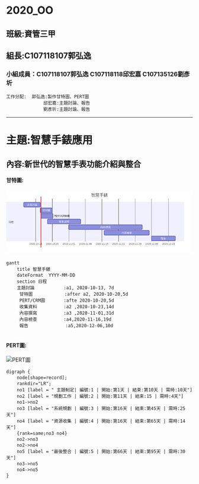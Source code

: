 # 2020_OO

## 班級:資管三甲

## 組長:C107118107郭弘逸

### 小組成員：C107118107郭弘逸 C107118118邱宏嘉 C107135126劉彥圻
```
工作分配:  郭弘逸:製作甘特圖、PERT圖
              邱宏嘉:主題討論、報告
              劉彥圻:主題討論、報告
```
 ***
# 主題:智慧手錶應用


## 內容:新世代的智慧手表功能介紹與整合




 
 
#### 甘特圖:

![甘特](甘特.jpg "甘特")
```
gantt
    title 智慧手錶
    dateFormat  YYYY-MM-DD
    section 日程
    主題討論           :a1, 2020-10-13, 7d
     甘特圖            :after a2, 2020-10-20,5d
     PERT/CRM圖       :afte 2020-10-20,5d
     收集資料          :a2 ,2020-10-23,14d
     內容撰寫          :a3 ,2020-11-01,31d
     內容檢查          :a4,2020-11-16,19d
     報告              :a5,2020-12-06,10d       
     

```
 




#### PERT圖:


![PERT圖](PERT圖.PNG "PERT圖")

```graphviz
digraph {
	node[shape=record];
	rankdir="LR";
    no1 [label = " 主題制定| 編號:1 | 開始:第1天 | 結束:第10天 | 需時:10天"]
    no2 [label = "規劃工作 | 編號:2 | 開始:第11天 | 結束:15 | 需時:4天"]
    no1->no2
    no3 [label = "系統規劃 | 編號:3 | 開始:第16天 | 結束:第45天 | 需時:25天"]
    no4 [label = "資源收集 | 編號:4 | 開始:第16天 | 結束:第65天 | 需時:14天"]
    {rank=same;no3 no4}
    no2->no3
    no2->no4
    no5 [label = "最後整合 | 編號:5 | 開始:第66天 | 結束:第95天 | 需時:30天"]
    no3->no5
    no4->no5
}
```



